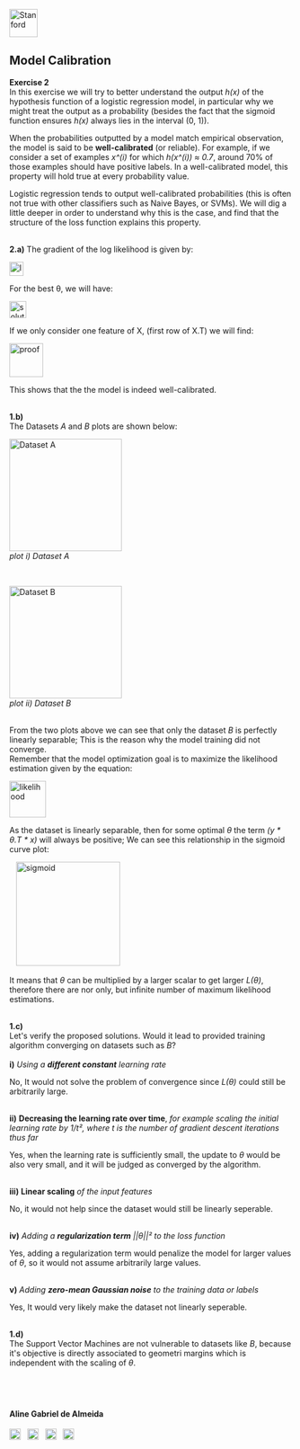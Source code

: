 
<a href="https://i.dlpng.com/static/png/498606_preview.png"><img src="https://i.dlpng.com/static/png/498606_preview.png" title="Stanford" alt="Stanford" height="50"></a>

## Model Calibration
  
**Exercise 2**  
In this exercise we will try to better understand the output *h(x)* of the hypothesis function of a logistic regression model, in particular why we might treat the output as a probability (besides the fact that the sigmoid function ensures *h(x)* always lies in the interval (0, 1)).    

When the probabilities outputted by a model match empirical observation, the model is said to be **well-calibrated** (or reliable). For example, if we consider a set of examples *x^(i)* for which *h(x^(i)) ≈ 0.7*, around 70% of those examples should have positive labels. In a well-calibrated model, this property will hold true at every probability value.  

Logistic regression tends to output well-calibrated probabilities (this is often not true with other classifiers such as Naive Bayes, or SVMs). We will dig a little deeper in order to understand why this is the case, and find that the structure of the loss function explains this property.


&nbsp;  
**2.a)**
The gradient of the log likelihood is given by:  

<a href="https://github.com/AlmeidaAlin3/MachineLearning/blob/master/ProblemSet2/Exercise2/img/log_likelihood.png"><img src="https://github.com/AlmeidaAlin3/MachineLearning/blob/master/ProblemSet2/Exercise2/img/log_likelihood.png" title="log-likelihood" alt="log-likelihood" height="25"></a> 

For the best θ, we will have:

<a href="https://github.com/AlmeidaAlin3/MachineLearning/blob/master/ProblemSet2/Exercise2/img/best_theta.png"><img src="https://github.com/AlmeidaAlin3/MachineLearning/blob/master/ProblemSet2/Exercise2/img/best_theta.png" title="solution" alt="solution" height="30"></a>

If we only consider one feature of X, (first row of X.T) we will find:

<a href="https://github.com/AlmeidaAlin3/MachineLearning/blob/master/ProblemSet2/Exercise2/img/proof.png"><img src="https://github.com/AlmeidaAlin3/MachineLearning/blob/master/ProblemSet2/Exercise2/img/proof.png" title="proof" alt="proof" height="60"></a>

This shows that the the model is indeed well-calibrated.

&nbsp;  
**1.b)**  
The Datasets *A* and *B* plots are shown below:  

<a href="https://github.com/AlmeidaAlin3/MachineLearning/blob/master/ProblemSet2/Exercise1/img/A_plot.png"><img src="https://github.com/AlmeidaAlin3/MachineLearning/blob/master/ProblemSet2/Exercise1/img/A_plot.png" title="Dataset A" alt="Dataset A" height="200"></a>  
*plot i) Dataset A*

&nbsp;  

<a href="https://github.com/AlmeidaAlin3/MachineLearning/blob/master/ProblemSet2/Exercise1/img/B_plot.png"><img src="https://github.com/AlmeidaAlin3/MachineLearning/blob/master/ProblemSet2/Exercise1/img/B_plot.png" title="Dataset B" alt="Dataset B" height="200"></a>  
*plot ii) Dataset B*

&nbsp;  
From the two plots above we can see that only the dataset *B* is perfectly linearly separable; This is the reason why the model training did not converge.  
Remember that the model optimization goal is to maximize the likelihood estimation given by the equation:  

<a href="https://github.com/AlmeidaAlin3/MachineLearning/blob/master/ProblemSet2/Exercise1/img/likelihood.png"><img src="https://github.com/AlmeidaAlin3/MachineLearning/blob/master/ProblemSet2/Exercise1/img/likelihood.png" title="likelihood" alt="likelihood" height="65"></a>

As the dataset is linearly separable, then for some optimal *θ* the term *(y * θ.T * x)* will always be positive; We can see this relationship in the sigmoid curve plot:

&nbsp;&nbsp; <a href="https://github.com/AlmeidaAlin3/MachineLearning/blob/master/ProblemSet2/Exercise1/img/sigmoid_func.png"><img src="https://github.com/AlmeidaAlin3/MachineLearning/blob/master/ProblemSet2/Exercise1/img/sigmoid_func.png" title="sigmoid" alt="sigmoid" height="185"></a>

It means that *θ* can be multiplied by a larger scalar to get larger *L(θ)*, therefore there are nor only, but infinite number of maximum likelihood estimations.  

&nbsp;  
**1.c)**   
Let's verify the proposed solutions. Would it lead to provided training algorithm converging on datasets such as *B*?  
&nbsp;  
**i)** *Using a **different constant** learning rate*  

No, It would not solve the problem of convergence since *L(θ)* could still be arbitrarily large.  

&nbsp;  
**ii)** **Decreasing the learning rate over time**, *for example scaling the initial learning rate by 1/t², where t is the number of gradient descent iterations thus far*  

Yes, when the learning rate is sufficiently small, the update to *θ* would be also very small, and it will be judged as converged by the algorithm.  

&nbsp;  
**iii)** **Linear scaling** *of the input features*  

No, it would not help since the dataset would still be linearly seperable.  

&nbsp;  
**iv)** *Adding a **regularization term** ||θ||² to the loss function*  

Yes, adding a regularization term would penalize the model for larger values of *θ*, so it would not assume arbitrarily large values.  

&nbsp;  
**v)** *Adding **zero-mean Gaussian noise** to the training data or labels*  

Yes, It would very likely make the dataset not linearly seperable.  


&nbsp;  
**1.d)**  
The Support Vector Machines are not vulnerable to datasets like *B*, because it's objective is directly associated to geometri margins which is independent with the scaling of *θ*.  


&nbsp;  
---

#### Aline Gabriel de Almeida  
<a href="https://www.linkedin.com/in/alinegalmeida/"><img src="https://cdn3.iconfinder.com/data/icons/logos-and-brands-adobe/512/201_Linkedin-512.png" title="Linkedin: alinegalmeida" alt="https://www.linkedin.com/in/alinegalmeida/" height="20"></a>
&nbsp; <a href="https://www.kaggle.com/almeidaalin3"><img src="https://cdn3.iconfinder.com/data/icons/logos-and-brands-adobe/512/189_Kaggle-512.png" title="Kaggle: almeidaalin3" alt="https://www.kaggle.com/almeidaalin3" height="20"></a>
&nbsp; <a href="mailto:aline.gabriel.almeida@gmail.com"><img src="https://cdn3.iconfinder.com/data/icons/logos-and-brands-adobe/512/147_Gmail-512.png" title="aline.gabriel.almeida@gmail.com" alt="aline.gabriel.almeida@gmail.com" height="20"></a>
&nbsp; <a href="https://github.com/AlmeidaAlin3/"><img src="https://cdn3.iconfinder.com/data/icons/logos-and-brands-adobe/512/142_Github-512.png" title="Github: AlmeidaAlin3" alt="https://github.com/AlmeidaAlin3/" height="20"></a> 
